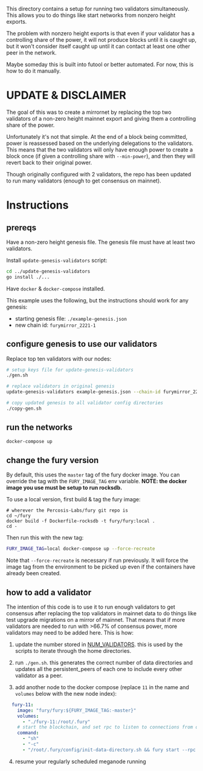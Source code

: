 This directory contains a setup for running two validators simultaneously.
This allows you to do things like start networks from nonzero height exports.

The problem with nonzero height exports is that even if your validator has a controlling share of the power, it will not produce blocks until it is caught up, but it won't consider itself caught up until it can contact at least one other peer in the network.

Maybe someday this is built into futool or better automated. For now, this is how to do it manually.

# UPDATE & DISCLAIMER

The goal of this was to create a mirrornet by replacing the top two validators of a non-zero height
mainnet export and giving them a controlling share of the power.

Unfortunately it's not that simple. At the end of a block being committed, power is reassessed based
on the underlying delegations to the validators. This means that the two validators will only have
enough power to create a block once (if given a controlling share with `--min-power`), and then they
will revert back to their original power.

Though originally configured with 2 validators, the repo has been updated to run many validators (enough to get consensus on mainnet).

# Instructions

## prereqs
Have a non-zero height genesis file. The genesis file must have at least two validators.

Install `update-genesis-validators` script:
```sh
cd ../update-genesis-validators
go install ./...
```

Have `docker` & `docker-compose` installed.

This example uses the following, but the instructions should work for any genesis:
* starting genesis file: `./example-genesis.json`
* new chain id: `furymirror_2221-1`

## configure genesis to use our validators
Replace top ten validators with our nodes:
```sh
# setup keys file for update-genesis-validators
./gen.sh

# replace validators in original genesis
update-genesis-validators example-genesis.json --chain-id furymirror_2221-10

# copy updated genesis to all validator config directories
./copy-gen.sh
```

## run the networks
```sh
docker-compose up
```

## change the fury version
By default, this uses the `master` tag of the fury docker image.
You can override the tag with the `FURY_IMAGE_TAG` env variable.
**NOTE: the docker image you use must be setup to run rocksdb.**

To use a local version, first build & tag the fury image:
```
# wherever the Percosis-Labs/fury git repo is
cd ~/fury
docker build -f Dockerfile-rocksdb -t fury/fury:local .
cd -
```

Then run this with the new tag:
```sh
FURY_IMAGE_TAG=local docker-compose up --force-recreate
```

Note that `--force-recreate` is necessary if run previously. It will force the image tag from the environment to be picked up even if the containers have already been created.

## how to add a validator
The intention of this code is to use it to run enough validators to get consensus after replacing
the top validators in mainnet data to do things like test upgrade migrations on a mirror of mainnet.
That means that if more validators are needed to run with >66.7% of consensus power, more validators
may need to be added here. This is how:

1. update the number stored in [NUM_VALIDATORS](./NUM_VALIDATORS). this is used by the scripts to iterate through the home directories.

2. run `./gen.sh`. this generates the correct number of data directories and updates all the persistent_peers of each one to include every other validator as a peer.

3. add another node to the docker compose (replace `11` in the name and `volumes` below with the new node index):
```yaml
  fury-11:
    image: "fury/fury:${FURY_IMAGE_TAG:-master}"
    volumes:
      - "./fury-11:/root/.fury"
    # start the blockchain, and set rpc to listen to connections from outside the container
    command:
      - "sh"
      - "-c"
      - "/root/.fury/config/init-data-directory.sh && fury start --rpc.laddr=tcp://0.0.0.0:26657"
```

4. resume your regularly scheduled meganode running
